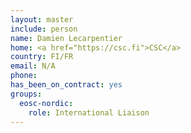 ```yaml
---
layout: master
include: person
name: Damien Lecarpentier
home: <a href="https://csc.fi">CSC</a>
country: FI/FR
email: N/A
phone:
has_been_on_contract: yes
groups:
  eosc-nordic:
    role: International Liaison
---
```

